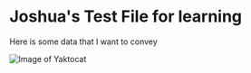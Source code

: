 # Joshua's Test File for learning


Here is some data that I want to convey

![Image of Yaktocat](https://octodex.github.com/images/yaktocat.png)
